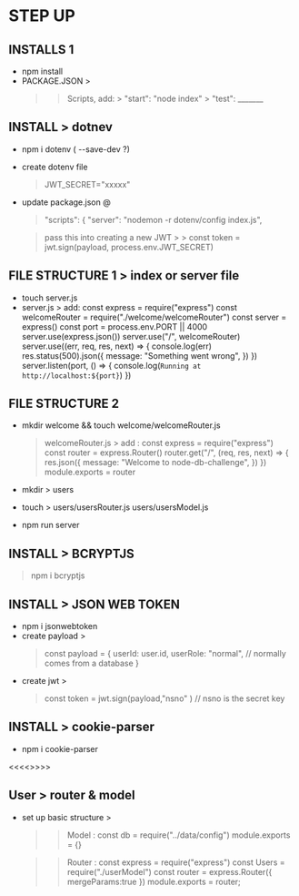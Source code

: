 # STEP UP 

## INSTALLS 1
- npm install
- PACKAGE.JSON > 
    >> Scripts, add:
        > "start": "node index"
        > "test": _______

## INSTALL > dotnev
- npm i dotenv ( --save-dev ?)
- create dotenv file
    > JWT_SECRET="xxxxx"

- update package.json @ 
    > "scripts": {
    "server": "nodemon -r dotenv/config index.js",   

    > pass this into creating a new JWT > 
        > const token = jwt.sign(payload, process.env.JWT_SECRET)

## FILE STRUCTURE 1 > index or server file
- touch server.js
- server.js > add: 
    const express = require("express")
    const welcomeRouter = require("./welcome/welcomeRouter")
    const server = express()
    const port = process.env.PORT || 4000
    server.use(express.json())
    server.use("/", welcomeRouter)
    server.use((err, req, res, next) => {
        console.log(err)
        res.status(500).json({
            message: "Something went wrong",
        })
    })
    server.listen(port, () => {
        console.log(`Running at http://localhost:${port}`)
    })

## FILE STRUCTURE 2
- mkdir welcome && touch welcome/welcomeRouter.js
    > welcomeRouter.js > add : 
        const express = require("express")
        const router = express.Router()
        router.get("/", (req, res, next) => {
            res.json({
                message: "Welcome to node-db-challenge",
            })
        })
        module.exports = router

- mkdir >  users
- touch > 
    users/usersRouter.js 
    users/usersModel.js 
    
- npm run server

## INSTALL > BCRYPTJS
> npm i bcryptjs

## INSTALL > JSON WEB TOKEN
- npm i jsonwebtoken
- create payload > 
    > const payload = {
        userId: user.id, 
        userRole: "normal", // normally comes from a database
    }
- create jwt > 
    > const token = jwt.sign(payload,"nsno" ) // nsno is the secret key

## INSTALL > cookie-parser
- npm i cookie-parser

<<<<>>>>

## User > router & model
- set up basic structure > 
    >> Model : 
        const db = require("../data/config")
        module.exports = {}

    >> Router :
        const express = require("express")
        const Users = require("./userModel")
        const router = express.Router({
        mergeParams:true
        })
        module.exports = router;
